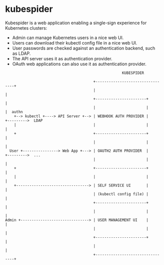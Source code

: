 # kubespider

Kubespider is a web application enabling a single-sign experience for Kubernetes clusters:

  * Admin can manage Kubernetes users in a nice web UI.
  * Users can download their kubectl config file in a nice web UI.
  * User passwords are checked against an authentication backend, such as LDAP.
  * The API server uses it as authentication provider.
  * OAuth web applications can also use it as authentication provider.

```
                                                     KUBESPIDER

                                        +---------------------------------+
                                        |                                 |
                                        +-----------------------+         |
                                        |                       |         |  authn
    +--> kubectl +----> API Server +--> | WEBHOOK AUTH PROVIDER |         +--------->  LDAP
    |                                   |                       |         |
    +                                   +-----------------------+         |
                                        |                       |         |
  User +----------------> Web App +---> | OAUTH2 AUTH PROVIDER  |         +--------->  ...
                                        |                       |         |
    +                                   +-----------------------+         |
    |                                   |                       |         |
    +---------------------------------> | SELF SERVICE UI       |         |
                                        | (kubectl config file) |         |
                                        +-----------------------+         |
                                        |                       |         |
Admin +-------------------------------> | USER MANAGEMENT UI    |         |
                                        |                       |         |
                                        +-----------------------+         |
                                        |                                 |
                                        +---------------------------------+

```

